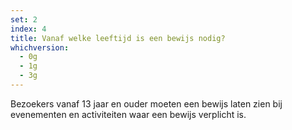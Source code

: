 ```yaml
---
set: 2
index: 4
title: Vanaf welke leeftijd is een bewijs nodig?
whichversion:
  - 0g
  - 1g
  - 3g
---
```

Bezoekers vanaf 13 jaar en ouder moeten een bewijs laten zien bij evenementen en activiteiten waar een bewijs verplicht is.
